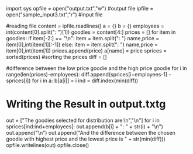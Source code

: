 import sys
opfile = open("output.txt","w") #output file
ipfile = open("sample_input3.txt","r") #input file

#reading file 
content = ipfile.readlines()
a = {}
b = {}
employees = int(content[0].split(": ")[1])
goodies = content[4:]
prices = []
for item in goodies:
    if item[-2:] == "\n":
        item = item.split(": ")
        name,price = item[0],int(item[1][:-1])
    else:
        item = item.split(": ")
        name,price = item[0],int(item[1])
    prices.append(price)
    a[name] = price
sprices = sorted(prices) #sorting the prices
diff = []

#difference between the low price goodie and the high price goodie
for i in range(len(prices)-employees):
    diff.append(sprices[i+employees-1] - sprices[i])
for i in a:
    b[a[i]] = i
ind = diff.index(min(diff))

# Writing the Result in output.txtg
out = ["The goodies selected for distribution are:\n","\n"]
for i in sprices[ind:ind+employees]:
    out.append(b[i] + ": " + str(i) + "\n")
out.append("\n")
out.append("And the difference between the chosen goodie with highest price and the lowest price is " + str(min(diff)))
opfile.writelines(out)
opfile.close()

